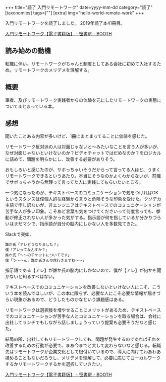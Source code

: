 +++
title="読了 入門リモートワーク"
date=yyyy-mm-dd
category="読了"
[taxonomies]
tags=[""]
[extra]
img="hello-world-remote-work"
+++

入門リモートワークを読了しました。
2019年読了本41冊目。

[入門リモートワーク【電子書籍版】 - 笹書房 - BOOTH](https://sasasyobo.booth.pm/items/1567263)
	
## 読み始めの動機

転職に伴い、リモートワークがちゃんと制度としてある会社に初めて入社するため。リモートワークのメリデメを理解する。

## 概要

筆者、及びリモートワーク実践者からの体験を元にしたリモートワークの実態についてまとまっている本。

## 感想

聞いたことある内容が多いけど、1冊にまとまってることに価値を感じた。

リモートワーク反対派の人は対面じゃないと〜みたいなことを言う人が多いが、なぜ対面じゃないといけないのか？ビデオチャットではだめなのか？をロジカルに詰めて、問題を明らかにし、改善する必要がありそう。

おもしろいと感じたのが、サボっちゃいそうだからって言ってる人ほど、うまくリモートワークできるというあたり。本当にそうなのかよくわからないが、前職でサボっちゃうから無理って言ってた人に実践してもらいたいところ。

一つ気になったのが、テキストベースのコミュニケーションで気をつければOKというスタンスは僕個人的な経験から言うと危険そうな印象を受けた。クソデカ主語で申し訳ないが、非エンジニアはテキストベースでのコミュニケーションが苦手な人が多い印象。こそあど言葉も気をつけてくださいって何度言っても、挙動が修正されない人が多かった気がする。指示語が何を指しているか分かりづらいはまだマシで、指示語が自分の脳内にしかない人を多数見てきた。

Slackで突如、

```
誰か氏「アレどうなりました？」
僕「アレってなんすか？」
誰か氏「〜〜のチケットについてです」
僕「う〜〜ん、誰か氏さんの席行きますね〜〜」
```

指示語である【アレ】が誰か氏の脳内にしかないので、僕が【アレ】が何かを聞かないと知るすべはない。

テキストベースでのコミュニケーションを改善しないといけない人にこそ、こういう本を読んでほしいが、この本に限らず、必要な人にこそ必要な情報が届きづらい現象があるので、どうしたものかなという課題感はある。

リモートワークは選択肢を増やせることにメリットがあるため、テキストベースでのコミュニケーションが苦手な人とコミュニケーションを取る場合は、会社に出社してランチでもしながら話しましょうっていう提案も必要そうだなと感じた。

結局の所、出社してもリモートワークしても、問題が発生するのであればそれを改善するための行動が必要で、まあ今までと大して変わらないなと感じる。転職先はリモートワークが企業文化として根付いているので、導入に向けてわあわあ揉めることもないだろうし、メリデメを理解して、必要に応じてローカルワークするかリモートワークするかを選択していきたい。

[入門リモートワーク【電子書籍版】 - 笹書房 - BOOTH](https://sasasyobo.booth.pm/items/1567263)
